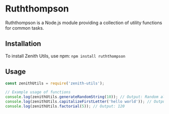 # Ruththompson

Ruththompson is a Node.js module providing a collection of utility functions for common tasks.

## Installation

To install Zenith Utils, use npm: `npm install ruththompson`

## Usage
```javascript
const zenithUtils = require('zenith-utils');

// Example usage of functions
console.log(zenithUtils.generateRandomString(10)); // Output: Random alphanumeric string of length 10
console.log(zenithUtils.capitalizeFirstLetter('hello world')); // Output: Hello World
console.log(zenithUtils.factorial(5)); // Output: 120
```